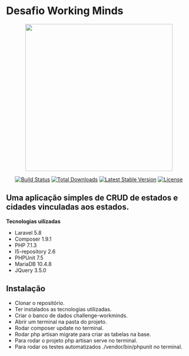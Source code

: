 # Desafio Working Minds

<p align="center"><img src="https://res.cloudinary.com/dtfbvvkyp/image/upload/v1566331377/laravel-logolockup-cmyk-red.svg" width="400"></p>

<p align="center">
<a href="https://travis-ci.org/laravel/framework"><img src="https://travis-ci.org/laravel/framework.svg" alt="Build Status"></a>
<a href="https://packagist.org/packages/laravel/framework"><img src="https://poser.pugx.org/laravel/framework/d/total.svg" alt="Total Downloads"></a>
<a href="https://packagist.org/packages/laravel/framework"><img src="https://poser.pugx.org/laravel/framework/v/stable.svg" alt="Latest Stable Version"></a>
<a href="https://packagist.org/packages/laravel/framework"><img src="https://poser.pugx.org/laravel/framework/license.svg" alt="License"></a>
</p>

## Uma aplicação simples de CRUD de estados e cidades vinculadas aos estados.

**Tecnologias uilizadas**

- Laravel 5.8
- Composer 1.9.1
- PHP 7.1.3
- l5-repository 2.6
- PHPUnit 7.5
- MariaDB 10.4.8
- JQuery 3.5.0

## Instalação

- Clonar o repositório.
- Ter instalados as tecnologias utilizadas.
- Criar o banco de dados challenge-workminds.
- Abrir um terminal na pasta do projeto.
- Rodar composer update no terminal.
- Rodar php artisan migrate para criar as tabelas na base.
- Para rodar o projeto php artisan serve no terminal.
- Para rodar os testes automatizados ./vendor/bin/phpunit no terminal.
